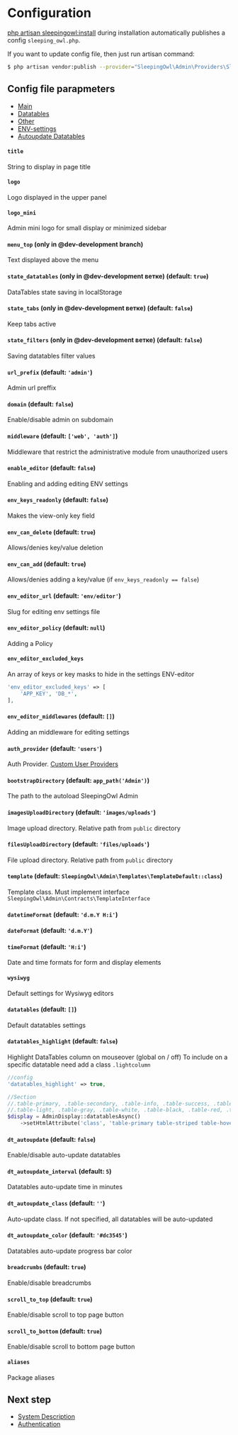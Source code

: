# Configuration

[php artisan sleepingowl:install](installation#artisan) during installation automatically publishes a config `sleeping_owl.php`.

If you want to update config file, then just run artisan command:
```bash
$ php artisan vendor:publish --provider="SleepingOwl\Admin\Providers\SleepingOwlServiceProvider" --tag="config"
```

## Config file parapmeters
- [Main](#main)
- [Datatables](#datatables)
- [Other](#other)
- [ENV-settings](#env-settings)
- [Autoupdate Datatables](#autoupdate)


<a name="env-settings"></a>
#### `title`
String to display in page title

#### `logo`
Logo displayed in the upper panel

#### `logo_mini`
Admin mini logo for small display or minimized sidebar

#### `menu_top` (only in @dev-development branch)
Text displayed above the menu

<a name="datatables"></a>
#### `state_datatables` (only in @dev-development ветке) (default: `true`)
DataTables state saving in localStorage

#### `state_tabs` (only in @dev-development ветке) (default: `false`)
Keep tabs active

#### `state_filters` (only in @dev-development ветке) (default: `false`)
Saving datatables filter values

<a name="other"></a>
#### `url_prefix` (default: `'admin'`)
Admin url preffix

#### `domain` (default: `false`)
Enable/disable admin on subdomain

#### `middleware` (default: `['web', 'auth']`)
Middleware that restrict the administrative module from unauthorized users

<a name="env-settings"></a>
#### `enable_editor` (default: `false`)
Enabling and adding editing ENV settings

#### `env_keys_readonly` (default: `false`)
Makes the view-only key field

#### `env_can_delete` (default: `true`)
Allows/denies key/value deletion

#### `env_can_add` (default: `true`)
Allows/denies adding a key/value (if `env_keys_readonly == false`)

#### `env_editor_url` (default: `'env/editor'`)
Slug for editing env settings file

#### `env_editor_policy` (default: `null`)
Adding a Policy

#### `env_editor_excluded_keys`
An array of keys or key masks to hide in the settings ENV-editor
```php
'env_editor_excluded_keys' => [
    'APP_KEY', 'DB_*',
],
```

#### `env_editor_middlewares` (default: `[]`)
Adding an middleware for editing settings

#### `auth_provider` (default: `'users'`)
Auth Provider. [Custom User Providers](https://laravel.com/docs/authentication#adding-custom-user-providers)

#### `bootstrapDirectory` (default: `app_path('Admin')`)
The path to the autoload SleepingOwl Admin

#### `imagesUploadDirectory` (default: `'images/uploads'`)
Image upload directory. Relative path from `public` directory

#### `filesUploadDirectory` (default: `'files/uploads'`)
File upload directory. Relative path from `public` directory

#### `template` (default: `SleepingOwl\Admin\Templates\TemplateDefault::class`)
Template class. Must implement interface `SleepingOwl\Admin\Contracts\TemplateInterface`

#### `datetimeFormat` (default: `'d.m.Y H:i'`)
#### `dateFormat` (default: `'d.m.Y'`)
#### `timeFormat` (default: `'H:i'`)
Date and time formats for form and display elements

#### `wysiwyg`
Default settings for Wysiwyg editors

#### `datatables` (default: `[]`)
Default datatables settings

#### `datatables_highlight` (default: `false`)
Highlight DataTables column on mouseover (global on / off)
To include on a specific datatable need add a class `.lightcolumn`

```php
//config
'datatables_highlight' => true,

//Section
//.table-primary, .table-secondary, .table-info, .table-success, .table-warning, .table-danger
//.table-light, .table-gray, .table-white, .table-black, .table-red, .table-dark
$display = AdminDisplay::datatablesAsync()
    ->setHtmlAttribute('class', 'table-primary table-striped table-hover lightcolumn');
```

<a name="autoupdate"></a>
#### `dt_autoupdate` (default: `false`)
Enable/disable auto-update datatables

#### `dt_autoupdate_interval` (default: `5`)
Datatables auto-update time in minutes

#### `dt_autoupdate_class` (default: `''`)
Auto-update class. If not specified, all datatables will be auto-updated

#### `dt_autoupdate_color` (default: `'#dc3545'`)
Datatables auto-update progress bar color

#### `breadcrumbs` (default: `true`)
Enable/disable breadcrumbs

#### `scroll_to_top` (default: `true`)
Enable/disable scroll to top page button

#### `scroll_to_bottom` (default: `true`)
Enable/disable scroll to bottom page button

#### `aliases`
Package aliases


## Next step
- [System Description](global)
- [Authentication](authentication)
